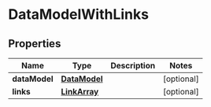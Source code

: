 
# DataModelWithLinks

## Properties
Name | Type | Description | Notes
------------ | ------------- | ------------- | -------------
**dataModel** | [**DataModel**](DataModel.md) |  |  [optional]
**links** | [**LinkArray**](LinkArray.md) |  |  [optional]



